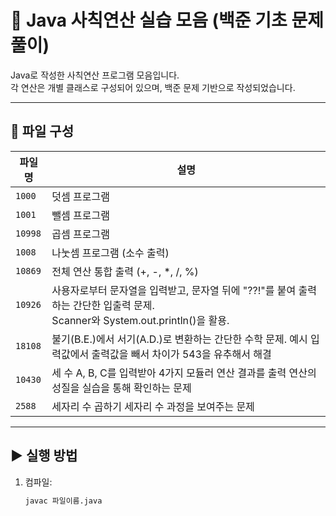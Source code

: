 # 🔢 Java 사칙연산 실습 모음 (백준 기초 문제풀이)

Java로 작성한 사칙연산 프로그램 모음입니다.  
각 연산은 개별 클래스로 구성되어 있으며, 백준 문제 기반으로 작성되었습니다.

---

## 📁 파일 구성

| 파일명     | 설명                                                                                          |
|---------|---------------------------------------------------------------------------------------------|
| `1000`  | 덧셈 프로그램                                                                                     |
| `1001`  | 뺄셈 프로그램                                                                                     |
| `10998` | 곱셈 프로그램                                                                                     |
| `1008`  | 나눗셈 프로그램 (소수 출력)                                                                            |
| `10869` | 전체 연산 통합 출력 (+, -, *, /, %)                                                                 |
| `10926` | 사용자로부터 문자열을 입력받고, 문자열 뒤에 "??!"를 붙여 출력하는 간단한 입출력 문제. <br/>Scanner와 System.out.println()을 활용. |
| `18108` | 불기(B.E.)에서 서기(A.D.)로 변환하는 간단한 수학 문제. 예시 입력값에서 출력값을 빼서 차이가 543을 유추해서 해결                      |
| `10430` | 세 수 A, B, C를 입력받아 4가지 모듈러 연산 결과를 출력 연산의 성질을 실습을 통해 확인하는 문제                                  |
| `2588`  | 세자리 수 곱하기 세자리 수 과정을 보여주는 문제                                                                 |

	
---

## ▶️ 실행 방법

1. 컴파일:
   ```bash
   javac 파일이름.java
